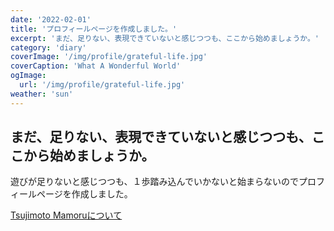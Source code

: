 ```yaml
---
date: '2022-02-01'
title: 'プロフィールページを作成しました。'
excerpt: 'まだ、足りない、表現できていないと感じつつも、ここから始めましょうか。'
category: 'diary'
coverImage: '/img/profile/grateful-life.jpg'
coverCaption: 'What A Wonderful World'
ogImage:
  url: '/img/profile/grateful-life.jpg'
weather: 'sun'
---
```


## まだ、足りない、表現できていないと感じつつも、ここから始めましょうか。
遊びが足りないと感じつつも、１歩踏み込んでいかないと始まらないのでプロフィールページを作成しました。

[Tsujimoto Mamoruについて](/profile)

